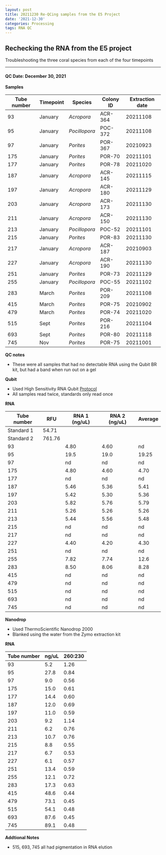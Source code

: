 ```yaml
---
layout: post
title: 20211230 Re-QCing samples from the E5 Project
date: '2021-12-30'
categories: Processing
tags: RNA QC
---
```


## Rechecking the RNA from the E5 project

Troubleshooting the three coral species from each of the four timepoints

---

#### QC Date: December 30, 2021 

**Samples**

| Tube number 	| Timepoint	   	| Species	    | Colony ID 	| Extraction date | 
|-------------	|------------	|-------------	|-------------	|-------------	  |
| 93		 	| January	 	| *Acropora*	| ACR-364      	| 20211108   	  | 
| 95			| January	 	| *Pocillopora*	| POC-372	    | 20211108		  | 
| 97		 	| January	  	| *Porites*		| POR-367     	| 20210923  	  | 
| 175		 	| January		| *Porites* 	| POR-70      	| 20211101   	  | 
| 177			| January 		| *Porites*		| POR-78	    | 20211020		  | 
| 187		 	| January	  	| *Acropora*	| ACR-145     	| 20211115  	  | 
| 197		 	| January		| *Acropora*  	| ACR-180      	| 20211129    	  | 
| 203			| January	 	| *Acropora*	| ACR-173	    | 20211130		  | 
| 211		 	| January		| *Acropora*	| ACR-150     	| 20211130  	  | 
| 213		 	| January	 	| *Pocillopora* | POC-52     	| 20211101   	  | 
| 215			| January	 	| *Porites*		| POR-83	    | 20211130		  | 
| 217		 	| January	  	| *Acropora* 	| ACR-187     	| 20210903  	  | 
| 227		 	| January	 	| *Acropora*	| ACR-190      	| 20211130   	  | 
| 251			| January	 	| *Porites*		| POR-73	    | 20211129		  | 
| 255		 	| January	  	| *Pocillopora*	| POC-55     	| 20211102  	  | 
| 283		 	| March		 	| *Porites* 	| POR-209      	| 20211108   	  | 
| 415			| March 		| *Porites*		| POR-75	    | 20210902		  | 
| 479		 	| March	  		| *Porites*		| POR-74     	| 20211020  	  | 
| 515		 	| Sept		 	| *Porites*  	| POR-216      	| 20211104   	  | 
| 693			| Sept	 		| *Porites*		| POR-80	    | 20211118		  | 
| 745		 	| Nov		  	| *Porites*		| POR-75     	| 20211001  	  | 


**QC notes**
 - These were all samples that had no detectable RNA using the Qubit BR kit, but had a band when run out on a gel


**Qubit**
 - Used High Sensitivity RNA Qubit [Protocol](https://meschedl.github.io/MESPutnam_Open_Lab_Notebook/Qubit-Protocol/)
 - All samples read twice, standards only read once


**RNA**


| Tube number 	| RFU		   	| RNA 1 (ng/uL) | RNA 2 (ng/uL) | Average     	|
|-------------	|------------	|-------------	|-------------	|-------------	|
| Standard 1  	| 54.71		 	| 		      	| 		      	|	         	|
| Standard 2 	| 761.76	 	| 		    	| 		    	| 	        	|
| 93		 	|		     	| 4.80	     	| 4.60	     	| nd        	|
| 95		 	| 			   	| 19.5        	| 19.0         	| 19.25         |
| 97		  	|		     	| nd        	| nd        	| nd        	|
| 175		 	| 			   	| 4.80        	| 4.60         	| 4.70       	|
| 177		  	|		     	| nd        	| nd         	| nd        	|
| 187		 	| 			   	| 5.46        	| 5.36        	| 5.41         	|
| 197		  	|		     	| 5.42        	| 5.30         	| 5.36        	|
| 203		 	| 			   	| 5.82        	| 5.76         	| 5.79        	|
| 211		  	|		     	| 5.26        	| 5.26        	| 5.26         	|
| 213		 	| 			   	| 5.44        	| 5.56         	| 5.48        	|
| 215		  	|		     	| nd        	| nd         	| nd        	|
| 217		 	| 			   	| nd        	| nd         	| nd        	|
| 227		 	|		     	| 4.40	     	| 4.20	     	| 4.30        	|
| 251		 	| 			   	| nd        	| nd         	| nd         	|
| 255		  	|		     	| 7.82        	| 7.74        	| 12.6        	|
| 283		 	| 			   	| 8.50        	| 8.06         	| 8.28       	|
| 415		  	|		     	| nd        	| nd         	| nd        	|
| 479		 	| 			   	| nd        	| nd        	| nd         	|
| 515		  	|		     	| nd        	| nd         	| nd        	|
| 693		 	| 			   	| nd        	| nd         	| nd        	|
| 745		  	|		     	| nd        	| nd        	| nd         	|

**Nanodrop**
 - Used ThermoScientific Nanodrop 2000
 - Blanked using the water from the Zymo extraction kit

**RNA**

| Tube number 	| ng/uL		   	| 260:230       |
|-------------	|-------------	|-------------	|
| 93		 	| 5.2		    | 1.26	     	| 
| 95		 	| 27.8		 	| 0.84        	| 
| 97		  	| 9.0		    | 0.56        	| 
| 175		 	| 15.0		   	| 0.61        	| 
| 177		  	| 14.4	     	| 0.60        	| 
| 187		 	| 12.0		   	| 0.69        	| 
| 197		  	| 11.0	     	| 0.59        	| 
| 203		 	| 9.2		   	| 1.14        	| 
| 211		  	| 6.2	     	| 0.76        	| 
| 213		 	| 10.7		   	| 0.76        	| 
| 215		  	| 8.8	     	| 0.55        	| 
| 217		 	| 6.7		   	| 0.53        	| 
| 227		 	| 6.1	     	| 0.57	     	| 
| 251		 	| 13.4		   	| 0.59        	| 
| 255		  	| 12.1	     	| 0.72        	| 
| 283		 	| 17.3		   	| 0.63        	| 
| 415		  	| 48.6	     	| 0.44        	| 
| 479		 	| 73.1		   	| 0.45        	| 
| 515		  	| 54.1	     	| 0.48        	| 
| 693		 	| 87.6		   	| 0.45        	| 
| 745		  	| 89.1	     	| 0.48        	| 



 **Addtional Notes**
  - 515, 693, 745 all had pigmentation in RNA elution

